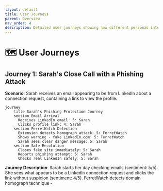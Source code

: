 ```yaml
---
layout: default
title: User Journeys
parent: Overview
nav_order: 4
description: Detailed user journeys showing how different personas interact with FerretWatch Enhanced in various scenarios
---
```

# 🗺️ User Journeys

## Journey 1: Sarah's Close Call with a Phishing Attack

**Scenario**: Sarah receives an email appearing to be from LinkedIn about a connection request, containing a link to view the profile.

```mermaid
journey
    title Sarah's Phishing Protection Journey
    section Email Arrival
      Receives LinkedIn email: 5: Sarah
      Clicks profile link: 4: Sarah
    section FerretWatch Detection
      Extension detects homograph attack: 5: FerretWatch
      Shows warning - fake LinkedΙn.com: 5: FerretWatch
      Sarah sees clear danger message: 5: Sarah
    section Safe Resolution
      Closes fake site immediately: 5: Sarah
      Reports phishing attempt: 5: Sarah
      Checks real LinkedIn safely: 5: Sarah
```

**Journey Description**: Sarah starts her day checking emails (sentiment: 5/5). She sees what appears to be a LinkedIn connection request and clicks the link without suspicion (sentiment: 4/5). FerretWatch detects domain homograph technique - 
